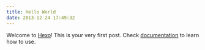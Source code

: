 ```yaml
---
title: Hello World
date: 2013-12-24 17:49:32
---
```


Welcome to [Hexo](http://zespia.tw/hexo)! This is your very first post. Check [documentation](http://zespia.tw/hexo/docs) to learn how to use.
